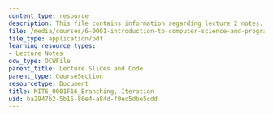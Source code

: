 ```yaml
---
content_type: resource
description: This file contains information regarding lecture 2 notes.
file: /media/courses/6-0001-introduction-to-computer-science-and-programming-in-python-fall-2016/ba2947b25b1580e4a84df0ec5dbe5cdd_MIT6_0001F16_Lec2.pdf
file_type: application/pdf
learning_resource_types:
- Lecture Notes
ocw_type: OCWFile
parent_title: Lecture Slides and Code
parent_type: CourseSection
resourcetype: Document
title: MIT6_0001F16_Branching, Iteration
uid: ba2947b2-5b15-80e4-a84d-f0ec5dbe5cdd
---
```

